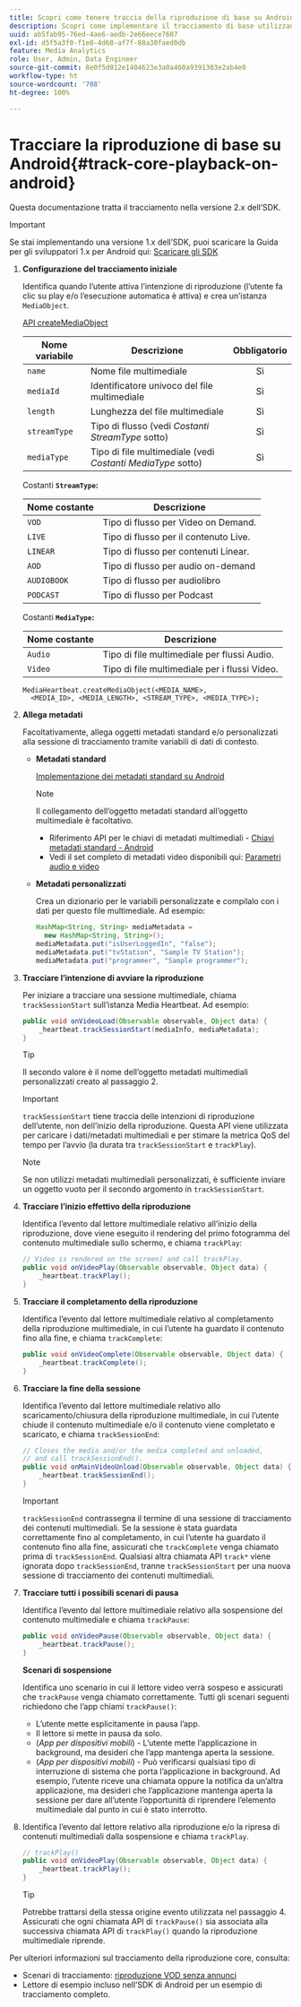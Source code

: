 ```yaml
---
title: Scopri come tenere traccia della riproduzione di base su Android
description: Scopri come implementare il tracciamento di base utilizzando Media SDK su Android.
uuid: ab5fab95-76ed-4ae6-aedb-2e66eece7607
exl-id: d5f5a3f0-f1e0-4d68-af7f-88a30faed0db
feature: Media Analytics
role: User, Admin, Data Engineer
source-git-commit: 8e0f5d012e1404623e3a0a460a9391303e2ab4e0
workflow-type: ht
source-wordcount: '708'
ht-degree: 100%

---
```


# Tracciare la riproduzione di base su Android{#track-core-playback-on-android}

Questa documentazione tratta il tracciamento nella versione 2.x dell’SDK.
>[!IMPORTANT]
>Se stai implementando una versione 1.x dell’SDK, puoi scaricare la Guida per gli sviluppatori 1.x per Android qui: [Scaricare gli SDK](/help/sdk-implement/download-sdks.md)

1. **Configurazione del tracciamento iniziale**

   Identifica quando l’utente attiva l’intenzione di riproduzione (l’utente fa clic su play e/o l’esecuzione automatica è attiva) e crea un’istanza `MediaObject`.

   [API createMediaObject](https://adobe-marketing-cloud.github.io/media-sdks/reference/android/com/adobe/primetime/va/simple/MediaHeartbeat.html#createMediaObject-java.lang.String-java.lang.String-java.lang.Double-java.lang.String-com.adobe.primetime.va.simple.MediaHeartbeat.MediaType-)

   | Nome variabile | Descrizione | Obbligatorio |
   | --- | --- | :---: |
   | `name` | Nome file multimediale | Sì |
   | `mediaId` | Identificatore univoco del file multimediale | Sì |
   | `length` | Lunghezza del file multimediale | Sì |
   | `streamType` | Tipo di flusso (vedi _Costanti StreamType_ sotto) | Sì |
   | `mediaType` | Tipo di file multimediale (vedi _Costanti MediaType_ sotto) | Sì |

   Costanti **`StreamType`:**

   | Nome costante | Descrizione |
   |---|---|
   | `VOD` | Tipo di flusso per Video on Demand. |
   | `LIVE` | Tipo di flusso per il contenuto Live. |
   | `LINEAR` | Tipo di flusso per contenuti Linear. |
   | `AOD` | Tipo di flusso per audio on-demand |
   | `AUDIOBOOK` | Tipo di flusso per audiolibro |
   | `PODCAST` | Tipo di flusso per Podcast |

   Costanti **`MediaType`:**

   | Nome costante | Descrizione |
   |---|---|
   | `Audio` | Tipo di file multimediale per flussi Audio. |
   | `Video` | Tipo di file multimediale per i flussi Video. |

   ```
   MediaHeartbeat.createMediaObject(<MEDIA_NAME>,  
     <MEDIA_ID>, <MEDIA_LENGTH>, <STREAM_TYPE>, <MEDIA_TYPE>);
   ```

1. **Allega metadati**

   Facoltativamente, allega oggetti metadati standard e/o personalizzati alla sessione di tracciamento tramite variabili di dati di contesto.

   * **Metadati standard**

      [Implementazione dei metadati standard su Android](/help/sdk-implement/track-av-playback/impl-std-metadata/impl-std-metadata-android.md)

      >[!NOTE]
      >
      >Il collegamento dell’oggetto metadati standard all’oggetto multimediale è facoltativo.

      * Riferimento API per le chiavi di metadati multimediali - [Chiavi metadati standard - Android](https://adobe-marketing-cloud.github.io/media-sdks/reference/android/com/adobe/primetime/va/simple/MediaHeartbeat.VideoMetadataKeys.html)
      * Vedi il set completo di metadati video disponibili qui: [Parametri audio e video](/help/metrics-and-metadata/audio-video-parameters.md)
   * **Metadati personalizzati**

      Crea un dizionario per le variabili personalizzate e compilalo con i dati per questo file multimediale. Ad esempio:

      ```java
      HashMap<String, String> mediaMetadata =  
        new HashMap<String, String>();
      mediaMetadata.put("isUserLoggedIn", "false");
      mediaMetadata.put("tvStation", "Sample TV Station");
      mediaMetadata.put("programmer", "Sample programmer");
      ```


1. **Tracciare l’intenzione di avviare la riproduzione**

   Per iniziare a tracciare una sessione multimediale, chiama `trackSessionStart` sull’istanza Media Heartbeat. Ad esempio:

   ```java
   public void onVideoLoad(Observable observable, Object data) {  
       _heartbeat.trackSessionStart(mediaInfo, mediaMetadata);
   }
   ```

   >[!TIP]
   >
   >Il secondo valore è il nome dell’oggetto metadati multimediali personalizzati creato al passaggio 2.

   >[!IMPORTANT]
   >
   >`trackSessionStart` tiene traccia delle intenzioni di riproduzione dell’utente, non dell’inizio della riproduzione. Questa API viene utilizzata per caricare i dati/metadati multimediali e per stimare la metrica QoS del tempo per l’avvio (la durata tra `trackSessionStart` e `trackPlay`).

   >[!NOTE]
   >
   >Se non utilizzi metadati multimediali personalizzati, è sufficiente inviare un oggetto vuoto per il secondo argomento in `trackSessionStart`.

1. **Tracciare l’inizio effettivo della riproduzione**

   Identifica l’evento dal lettore multimediale relativo all’inizio della riproduzione, dove viene eseguito il rendering del primo fotogramma del contenuto multimediale sullo schermo, e chiama `trackPlay`:

   ```java
   // Video is rendered on the screen) and call trackPlay.  
   public void onVideoPlay(Observable observable, Object data) {
       _heartbeat.trackPlay();
   }
   ```

1. **Tracciare il completamento della riproduzione**

   Identifica l’evento dal lettore multimediale relativo al completamento della riproduzione multimediale, in cui l’utente ha guardato il contenuto fino alla fine, e chiama `trackComplete`:

   ```java
   public void onVideoComplete(Observable observable, Object data) {
       _heartbeat.trackComplete();
   }
   ```

1. **Tracciare la fine della sessione**

   Identifica l’evento dal lettore multimediale relativo allo scaricamento/chiusura della riproduzione multimediale, in cui l’utente chiude il contenuto multimediale e/o il contenuto viene completato e scaricato, e chiama `trackSessionEnd`:

   ```java
   // Closes the media and/or the media completed and unloaded,  
   // and call trackSessionEnd().  
   public void onMainVideoUnload(Observable observable, Object data) {  
       _heartbeat.trackSessionEnd();
   }
   ```

   >[!IMPORTANT]
   >
   >`trackSessionEnd` contrassegna il termine di una sessione di tracciamento dei contenuti multimediali. Se la sessione è stata guardata correttamente fino al completamento, in cui l’utente ha guardato il contenuto fino alla fine, assicurati che `trackComplete` venga chiamato prima di `trackSessionEnd`. Qualsiasi altra chiamata API `track*` viene ignorata dopo `trackSessionEnd`, tranne `trackSessionStart` per una nuova sessione di tracciamento dei contenuti multimediali.

1. **Tracciare tutti i possibili scenari di pausa**

   Identifica l’evento dal lettore multimediale relativo alla sospensione del contenuto multimediale e chiama `trackPause`:

   ```java
   public void onVideoPause(Observable observable, Object data) {  
       _heartbeat.trackPause();
   }
   ```

   **Scenari di sospensione**

   Identifica uno scenario in cui il lettore video verrà sospeso e assicurati che `trackPause` venga chiamato correttamente. Tutti gli scenari seguenti richiedono che l’app chiami `trackPause()`:

   * L’utente mette esplicitamente in pausa l’app.
   * Il lettore si mette in pausa da solo.
   * (*App per dispositivi mobili*) - L’utente mette l’applicazione in background, ma desideri che l’app mantenga aperta la sessione.
   * (*App per dispositivi mobili*) - Può verificarsi qualsiasi tipo di interruzione di sistema che porta l’applicazione in background. Ad esempio, l’utente riceve una chiamata oppure la notifica da un’altra applicazione, ma desideri che l’applicazione mantenga aperta la sessione per dare all’utente l’opportunità di riprendere l’elemento multimediale dal punto in cui è stato interrotto.

1. Identifica l’evento dal lettore relativo alla riproduzione e/o la ripresa di contenuti multimediali dalla sospensione e chiama `trackPlay`.

   ```java
   // trackPlay()
   public void onVideoPlay(Observable observable, Object data) {  
       _heartbeat.trackPlay();
   }
   ```

   >[!TIP]
   >
   >Potrebbe trattarsi della stessa origine evento utilizzata nel passaggio 4. Assicurati che ogni chiamata API di `trackPause()` sia associata alla successiva chiamata API di `trackPlay()` quando la riproduzione multimediale riprende.

Per ulteriori informazioni sul tracciamento della riproduzione core, consulta:

* Scenari di tracciamento: [riproduzione VOD senza annunci](/help/sdk-implement/tracking-scenarios/vod-no-intrs-details.md)
* Lettore di esempio incluso nell’SDK di Android per un esempio di tracciamento completo.
